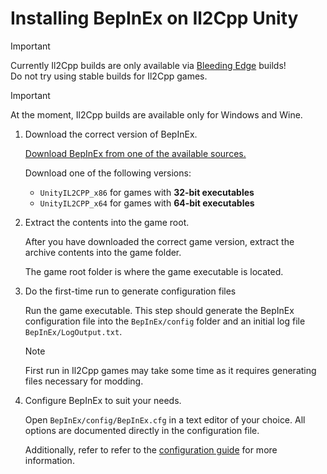 # Installing BepInEx on Il2Cpp Unity

> [!IMPORTANT]
> Currently Il2Cpp builds are only available via [Bleeding Edge](https://builds.bepis.io/projects/bepinex_be) builds!  
> Do not try using stable builds for Il2Cpp games.

> [!IMPORTANT]
> At the moment, Il2Cpp builds are available only for Windows and Wine.

1. Download the correct version of BepInEx.

    [Download BepInEx from one of the available sources.](index.md#where-to-download-bepinex)  
    
    Download one of the following versions:
    * `UnityIL2CPP_x86` for games with **32-bit executables**
    * `UnityIL2CPP_x64` for games with **64-bit executables**

2. Extract the contents into the game root.

    After you have downloaded the correct game version, extract the archive contents into the game folder.

    The game root folder is where the game executable is located.

3. Do the first-time run to generate configuration files

    Run the game executable. This step should generate the BepInEx configuration file into the `BepInEx/config` folder and an initial log file `BepInEx/LogOutput.txt`.

    > [!NOTE]
    > First run in Il2Cpp games may take some time as it requires generating files necessary for modding.
    
4. Configure BepInEx to suit your needs. 

   Open `BepInEx/config/BepInEx.cfg` in a text editor of your choice. 
   All options are documented directly in the configuration file.

   Additionally, refer to refer to the [configuration guide](<xref:configuration>) for more information.
